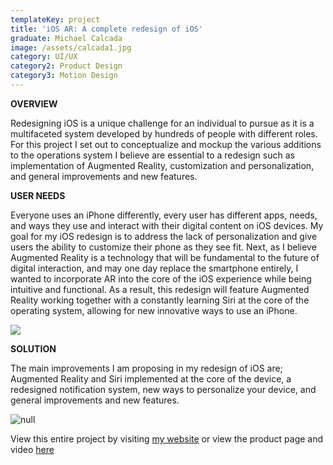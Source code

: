 ```yaml
---
templateKey: project
title: 'iOS AR: A complete redesign of iOS'
graduate: Michael Calcada
image: /assets/calcada1.jpg
category: UI/UX
category2: Product Design
category3: Motion Design
---
```

**OVERVIEW**

Redesigning iOS is a unique challenge for an individual to pursue as it is a multifaceted system developed by hundreds of people with different roles. For this project I set out to conceptualize and mockup the various additions to the operations system I believe are essential to a redesign such as implementation of Augmented Reality, customization and personalization, and general improvements and new features.

**USER NEEDS**

Everyone uses an iPhone differently, every user has different apps, needs, and ways they use and interact with their digital content on iOS devices. My goal for my iOS redesign is to address the lack of personalization and give users the ability to customize their phone as they see fit. Next, as I believe Augmented Reality is a technology that will be fundamental to the future of digital interaction, and may one day replace the smartphone entirely, I wanted to incorporate AR into the core of the iOS experience while being intuitive and functional. As a result, this redesign will feature Augmented Reality working together with a constantly learning Siri at the core of the operating system, allowing for new innovative ways to use an iPhone.

![](/assets/perspective.png)

**SOLUTION**

The main improvements I am proposing in my redesign of iOS are; Augmented Reality and Siri implemented at the core of the device, a redesigned notification system, new ways to personalize your device, and general improvements and new features.

![null](/assets/calcada1.jpg)

View this entire project by visiting [my website](http://michaelcalcada.com/iosredesign.html) or view the product page and video [here](http://www.michaelcalcada.com/iosar/)

